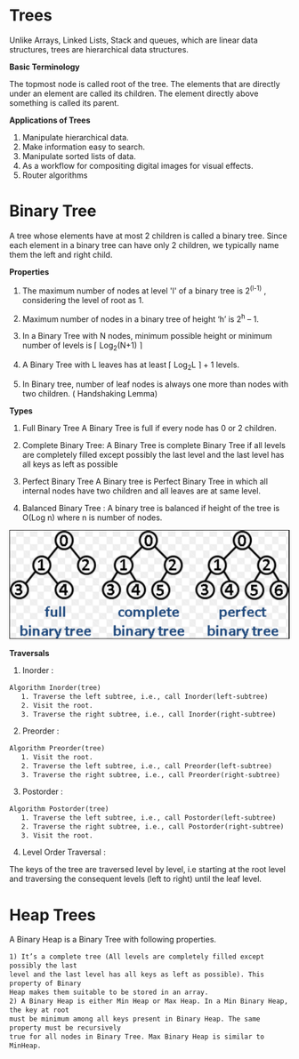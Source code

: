 # Trees
  
 Unlike Arrays, Linked Lists, Stack and queues, which are linear data structures, trees are hierarchical data structures.  
   
 **Basic Terminology**
   
The topmost node is called root of the tree. The elements that are directly under an element are called its children. The element directly above something is called its parent.  

**Applications of Trees**
  
1. Manipulate hierarchical data.  
2. Make information easy to search.  
3. Manipulate sorted lists of data.  
4. As a workflow for compositing digital images for visual effects.  
5. Router algorithms  
  
# Binary Tree
  
A tree whose elements have at most 2 children is called a binary tree. Since each element in a binary tree can have only 2 children, we typically name them the left and right child.   
  
**Properties**
  
1) The maximum number of nodes at level 'l' of a binary tree is 2<sup>(l-1)</sup> , considering the level of root as 1.  
  
2) Maximum number of nodes in a binary tree of height ‘h’ is 2<sup>h</sup> – 1.  
  
3) In a Binary Tree with N nodes, minimum possible height or minimum number of levels is  ⌈ Log<sub>2</sub>(N+1) ⌉  
  
4) A Binary Tree with L leaves has at least   ⌈ Log<sub>2</sub>L ⌉ + 1   levels.  
  
5) In Binary tree, number of leaf nodes is always one more than nodes with two children. ( Handshaking Lemma)  
  
**Types**
  
1) Full Binary Tree A Binary Tree is full if every node has 0 or 2 children.  
  
2) Complete Binary Tree: A Binary Tree is complete Binary Tree if all levels are completely filled except possibly the last level and the last level has all keys as left as possible  
  
3) Perfect Binary Tree A Binary tree is Perfect Binary Tree in which all internal nodes have two children and all leaves are at same level.  
    
4) Balanced Binary Tree : A binary tree is balanced if height of the tree is O(Log n) where n is number of nodes.   
  

![Full and complete trees](full.png) 
  
**Traversals** 
  
1) Inorder : 
  
``` 
Algorithm Inorder(tree)
   1. Traverse the left subtree, i.e., call Inorder(left-subtree)
   2. Visit the root.
   3. Traverse the right subtree, i.e., call Inorder(right-subtree)
```
  
2) Preorder :
  
``` 
Algorithm Preorder(tree)
   1. Visit the root.
   2. Traverse the left subtree, i.e., call Preorder(left-subtree)
   3. Traverse the right subtree, i.e., call Preorder(right-subtree)
```
  
3) Postorder :
  
```
Algorithm Postorder(tree)
   1. Traverse the left subtree, i.e., call Postorder(left-subtree)
   2. Traverse the right subtree, i.e., call Postorder(right-subtree)
   3. Visit the root.
```
  
4) Level Order Traversal :
  
The keys of the tree are traversed level by level, i.e starting at the root level and traversing the consequent levels (left to right) until the leaf level.
  
# Heap Trees
  
A Binary Heap is a Binary Tree with following properties.  
```  
1) It’s a complete tree (All levels are completely filled except possibly the last
level and the last level has all keys as left as possible). This property of Binary
Heap makes them suitable to be stored in an array.  
2) A Binary Heap is either Min Heap or Max Heap. In a Min Binary Heap, the key at root
must be minimum among all keys present in Binary Heap. The same property must be recursively
true for all nodes in Binary Tree. Max Binary Heap is similar to MinHeap.
```  


  
